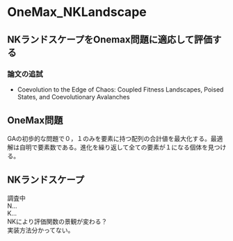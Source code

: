# OneMax_NKLandscape
## NKランドスケープをOnemax問題に適応して評価する 
### 論文の追試  
* Coevolution to the Edge of Chaos: Coupled Fitness Landscapes, Poised States, and Coevolutionary Avalanches  

## OneMax問題  
GAの初歩的な問題で０，１のみを要素に持つ配列の合計値を最大化する。最適解は自明で要素数である。進化を繰り返して全ての要素が１になる個体を見つける。  
 
## NKランドスケープ 
調査中  
N...  
K...  
NKにより評価関数の景観が変わる？  
実装方法分かってない。  
